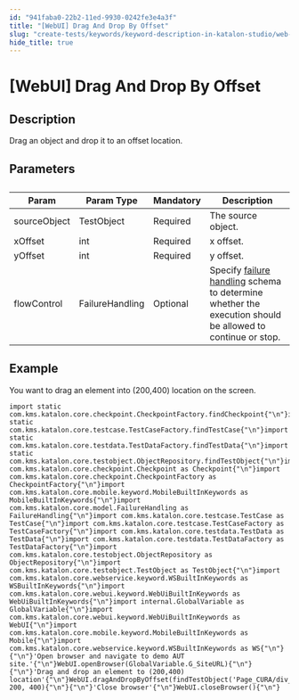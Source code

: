 ```yaml
---
id: "941faba0-22b2-11ed-9930-0242fe3e4a3f"
title: "[WebUI] Drag And Drop By Offset"
slug: "create-tests/keywords/keyword-description-in-katalon-studio/web-ui-keywords/webui-drag-and-drop-by-offset"
hide_title: true
---
```


# <a id="id_0" class="anchor_top_offset"/><a id="ariaid-title1" class="anchor_top_offset"/>[WebUI] Drag And Drop By Offset


## <a id="id_0__id_1" class="anchor_top_offset"/>Description

              
<p xmlns="http://www.w3.org/1999/xhtml" className="p">Drag an object and drop it to an offset location.</p> 
      

## <a id="id_0__id_2" class="anchor_top_offset"/>Parameters

              
<table xmlns="http://www.w3.org/1999/xhtml" className="table anchor_top_offset" id="id_0__3b0a1d5e-fd80-46c7-bbdc-5d5cc05922d4"><caption /><thead className="thead"><tr className><th className="entry anchor_top_offset" id="id_0__3b0a1d5e-fd80-46c7-bbdc-5d5cc05922d4__entry__1">Param</th><th className="entry anchor_top_offset" id="id_0__3b0a1d5e-fd80-46c7-bbdc-5d5cc05922d4__entry__2">Param Type</th><th className="entry anchor_top_offset" id="id_0__3b0a1d5e-fd80-46c7-bbdc-5d5cc05922d4__entry__3">Mandatory</th><th className="entry anchor_top_offset" id="id_0__3b0a1d5e-fd80-46c7-bbdc-5d5cc05922d4__entry__4">Description</th></tr></thead><tbody className="tbody"><tr className><td className="entry" headers="id_0__3b0a1d5e-fd80-46c7-bbdc-5d5cc05922d4__entry__1 id_0__3b0a1d5e-fd80-46c7-bbdc-5d5cc05922d4__entry__2 id_0__3b0a1d5e-fd80-46c7-bbdc-5d5cc05922d4__entry__3 id_0__3b0a1d5e-fd80-46c7-bbdc-5d5cc05922d4__entry__4 ">sourceObject</td><td className="entry" headers="id_0__3b0a1d5e-fd80-46c7-bbdc-5d5cc05922d4__entry__1 id_0__3b0a1d5e-fd80-46c7-bbdc-5d5cc05922d4__entry__2 id_0__3b0a1d5e-fd80-46c7-bbdc-5d5cc05922d4__entry__3 id_0__3b0a1d5e-fd80-46c7-bbdc-5d5cc05922d4__entry__4 ">TestObject</td><td className="entry" headers="id_0__3b0a1d5e-fd80-46c7-bbdc-5d5cc05922d4__entry__1 id_0__3b0a1d5e-fd80-46c7-bbdc-5d5cc05922d4__entry__2 id_0__3b0a1d5e-fd80-46c7-bbdc-5d5cc05922d4__entry__3 id_0__3b0a1d5e-fd80-46c7-bbdc-5d5cc05922d4__entry__4 ">Required</td><td className="entry" headers="id_0__3b0a1d5e-fd80-46c7-bbdc-5d5cc05922d4__entry__1 id_0__3b0a1d5e-fd80-46c7-bbdc-5d5cc05922d4__entry__2 id_0__3b0a1d5e-fd80-46c7-bbdc-5d5cc05922d4__entry__3 id_0__3b0a1d5e-fd80-46c7-bbdc-5d5cc05922d4__entry__4 ">The source object.</td></tr><tr className><td className="entry" headers="id_0__3b0a1d5e-fd80-46c7-bbdc-5d5cc05922d4__entry__1 id_0__3b0a1d5e-fd80-46c7-bbdc-5d5cc05922d4__entry__2 id_0__3b0a1d5e-fd80-46c7-bbdc-5d5cc05922d4__entry__3 id_0__3b0a1d5e-fd80-46c7-bbdc-5d5cc05922d4__entry__4 ">xOffset</td><td className="entry" headers="id_0__3b0a1d5e-fd80-46c7-bbdc-5d5cc05922d4__entry__1 id_0__3b0a1d5e-fd80-46c7-bbdc-5d5cc05922d4__entry__2 id_0__3b0a1d5e-fd80-46c7-bbdc-5d5cc05922d4__entry__3 id_0__3b0a1d5e-fd80-46c7-bbdc-5d5cc05922d4__entry__4 ">int</td><td className="entry" headers="id_0__3b0a1d5e-fd80-46c7-bbdc-5d5cc05922d4__entry__1 id_0__3b0a1d5e-fd80-46c7-bbdc-5d5cc05922d4__entry__2 id_0__3b0a1d5e-fd80-46c7-bbdc-5d5cc05922d4__entry__3 id_0__3b0a1d5e-fd80-46c7-bbdc-5d5cc05922d4__entry__4 ">Required</td><td className="entry" headers="id_0__3b0a1d5e-fd80-46c7-bbdc-5d5cc05922d4__entry__1 id_0__3b0a1d5e-fd80-46c7-bbdc-5d5cc05922d4__entry__2 id_0__3b0a1d5e-fd80-46c7-bbdc-5d5cc05922d4__entry__3 id_0__3b0a1d5e-fd80-46c7-bbdc-5d5cc05922d4__entry__4 ">x offset.</td></tr><tr className><td className="entry" headers="id_0__3b0a1d5e-fd80-46c7-bbdc-5d5cc05922d4__entry__1 id_0__3b0a1d5e-fd80-46c7-bbdc-5d5cc05922d4__entry__2 id_0__3b0a1d5e-fd80-46c7-bbdc-5d5cc05922d4__entry__3 id_0__3b0a1d5e-fd80-46c7-bbdc-5d5cc05922d4__entry__4 ">yOffset</td><td className="entry" headers="id_0__3b0a1d5e-fd80-46c7-bbdc-5d5cc05922d4__entry__1 id_0__3b0a1d5e-fd80-46c7-bbdc-5d5cc05922d4__entry__2 id_0__3b0a1d5e-fd80-46c7-bbdc-5d5cc05922d4__entry__3 id_0__3b0a1d5e-fd80-46c7-bbdc-5d5cc05922d4__entry__4 ">int</td><td className="entry" headers="id_0__3b0a1d5e-fd80-46c7-bbdc-5d5cc05922d4__entry__1 id_0__3b0a1d5e-fd80-46c7-bbdc-5d5cc05922d4__entry__2 id_0__3b0a1d5e-fd80-46c7-bbdc-5d5cc05922d4__entry__3 id_0__3b0a1d5e-fd80-46c7-bbdc-5d5cc05922d4__entry__4 ">Required</td><td className="entry" headers="id_0__3b0a1d5e-fd80-46c7-bbdc-5d5cc05922d4__entry__1 id_0__3b0a1d5e-fd80-46c7-bbdc-5d5cc05922d4__entry__2 id_0__3b0a1d5e-fd80-46c7-bbdc-5d5cc05922d4__entry__3 id_0__3b0a1d5e-fd80-46c7-bbdc-5d5cc05922d4__entry__4 ">y offset.</td></tr><tr className><td className="entry" headers="id_0__3b0a1d5e-fd80-46c7-bbdc-5d5cc05922d4__entry__1 id_0__3b0a1d5e-fd80-46c7-bbdc-5d5cc05922d4__entry__2 id_0__3b0a1d5e-fd80-46c7-bbdc-5d5cc05922d4__entry__3 id_0__3b0a1d5e-fd80-46c7-bbdc-5d5cc05922d4__entry__4 ">flowControl</td><td className="entry" headers="id_0__3b0a1d5e-fd80-46c7-bbdc-5d5cc05922d4__entry__1 id_0__3b0a1d5e-fd80-46c7-bbdc-5d5cc05922d4__entry__2 id_0__3b0a1d5e-fd80-46c7-bbdc-5d5cc05922d4__entry__3 id_0__3b0a1d5e-fd80-46c7-bbdc-5d5cc05922d4__entry__4 ">FailureHandling</td><td className="entry" headers="id_0__3b0a1d5e-fd80-46c7-bbdc-5d5cc05922d4__entry__1 id_0__3b0a1d5e-fd80-46c7-bbdc-5d5cc05922d4__entry__2 id_0__3b0a1d5e-fd80-46c7-bbdc-5d5cc05922d4__entry__3 id_0__3b0a1d5e-fd80-46c7-bbdc-5d5cc05922d4__entry__4 ">Optional</td><td className="entry" headers="id_0__3b0a1d5e-fd80-46c7-bbdc-5d5cc05922d4__entry__1 id_0__3b0a1d5e-fd80-46c7-bbdc-5d5cc05922d4__entry__2 id_0__3b0a1d5e-fd80-46c7-bbdc-5d5cc05922d4__entry__3 id_0__3b0a1d5e-fd80-46c7-bbdc-5d5cc05922d4__entry__4 ">Specify <a className="xref" href="/maintain/configure-failure-handling-settings-in-katalon-studio">failure handling</a> schema to         determine whether the execution should be allowed to continue or         stop.</td></tr></tbody></table> 
      

## <a id="id_0__id_3" class="anchor_top_offset"/>Example

              
<p xmlns="http://www.w3.org/1999/xhtml" className="p">You want to drag an element into (200,400) location on the   screen.</p> 
              
<pre xmlns="http://www.w3.org/1999/xhtml" className="pre codeblock"><code>import static com.kms.katalon.core.checkpoint.CheckpointFactory.findCheckpoint{"\n"}import static com.kms.katalon.core.testcase.TestCaseFactory.findTestCase{"\n"}import static com.kms.katalon.core.testdata.TestDataFactory.findTestData{"\n"}import static com.kms.katalon.core.testobject.ObjectRepository.findTestObject{"\n"}import com.kms.katalon.core.checkpoint.Checkpoint as Checkpoint{"\n"}import com.kms.katalon.core.checkpoint.CheckpointFactory as CheckpointFactory{"\n"}import com.kms.katalon.core.mobile.keyword.MobileBuiltInKeywords as MobileBuiltInKeywords{"\n"}import com.kms.katalon.core.model.FailureHandling as FailureHandling{"\n"}import com.kms.katalon.core.testcase.TestCase as TestCase{"\n"}import com.kms.katalon.core.testcase.TestCaseFactory as TestCaseFactory{"\n"}import com.kms.katalon.core.testdata.TestData as TestData{"\n"}import com.kms.katalon.core.testdata.TestDataFactory as TestDataFactory{"\n"}import com.kms.katalon.core.testobject.ObjectRepository as ObjectRepository{"\n"}import com.kms.katalon.core.testobject.TestObject as TestObject{"\n"}import com.kms.katalon.core.webservice.keyword.WSBuiltInKeywords as WSBuiltInKeywords{"\n"}import com.kms.katalon.core.webui.keyword.WebUiBuiltInKeywords as WebUiBuiltInKeywords{"\n"}import internal.GlobalVariable as GlobalVariable{"\n"}import com.kms.katalon.core.webui.keyword.WebUiBuiltInKeywords as WebUI{"\n"}import com.kms.katalon.core.mobile.keyword.MobileBuiltInKeywords as Mobile{"\n"}import com.kms.katalon.core.webservice.keyword.WSBuiltInKeywords as WS{"\n"}{"\n"}'Open browser and navigate to demo AUT site.'{"\n"}WebUI.openBrowser(GlobalVariable.G_SiteURL){"\n"}{"\n"}'Drag and drop an element to (200,400) location'{"\n"}WebUI.dragAndDropByOffset(findTestObject('Page_CURA/div_dragMe'), 200, 400){"\n"}{"\n"}'Close browser'{"\n"}WebUI.closeBrowser(){"\n"}</code></pre> 
            
